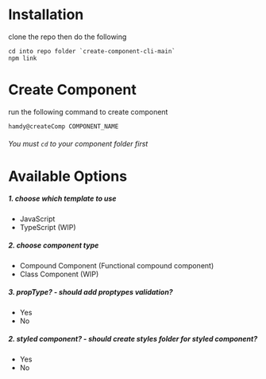 # Installation

clone the repo then do the following

```
cd into repo folder `create-component-cli-main`
npm link
```

# Create Component

run the following command to create component

```
hamdy@createComp COMPONENT_NAME
```

###### You must `cd` to your component folder first

# Available Options

##### 1. choose which template to use

- JavaScript
- TypeScript (WIP)

##### 2. choose component type

- Compound Component (Functional compound component)
- Class Component (WIP)

##### 3. propType? - should add proptypes validation?

- Yes
- No

##### 2. styled component? - should create styles folder for styled component?

- Yes
- No
